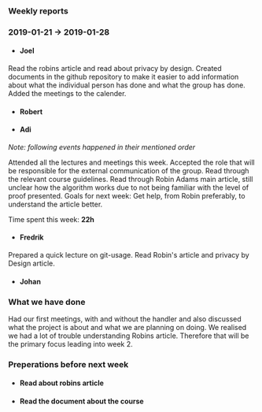### Weekly reports
### 2019-01-21 -> 2019-01-28

* #### Joel
Read the robins article and read about privacy by design. Created documents in the github repository to make it easier to add information about what the individual person has done and what the group has done. Added the meetings to the calender.

* #### Robert

* #### Adi
_Note: following events happened in their mentioned order_

Attended all the lectures and meetings this week. Accepted the role that will be responsible for the external communication of the group. Read through the relevant course guidelines. Read through Robin Adams main article, still unclear how the algorithm works due to not being familiar with the level of proof presented. Goals for next week: Get help, from Robin preferably, to understand the article better.

Time spent this week: __22h__

* #### Fredrik
Prepared a quick lecture on git-usage. Read Robin's article and privacy by Design article.
* #### Johan

### What we have done
Had our first meetings, with and without the handler and also discussed what
the project is about and what we are planning on doing.
We realised we had a lot of trouble understanding Robins article. Therefore that will be the primary focus leading into week 2.
### Preperations before next week
* #### Read about robins article
* #### Read the document about the course
